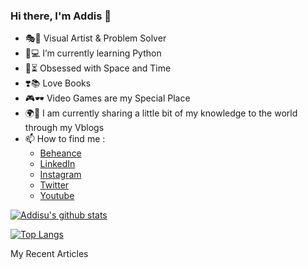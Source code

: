 ### Hi there, I'm Addis 👋

- 🎭🎨 Visual Artist & Problem Solver
- 🌱💻 I’m currently learning Python
- 🔭⏳ Obsessed with Space and Time
- ❣️📚 Love Books
- 🎮🕶️ Video Games are my Special Place
- 🌍🏅 I am currently sharing a little bit of my knowledge to the world through my Vblogs
- 📫 How to find me :
  - [Beheance](https://www.behance.net/addispupi)
  - [LinkedIn](https://www.linkedin.com/in/addispupi/)
  - [Instagram](https://www.instagram.com/addispupi/)
  - [Twitter](https://twitter.com/addispupi)
  - [Youtube](https://www.youtube.com/c/AIProgramming)

[![Addisu's github stats](https://github-readme-stats.vercel.app/api?username=addispupi&count_private=true&show_icons=true&theme=radical&hide_rank=false)](https://github.com/anuraghazra/github-readme-stats)

[![Top Langs](https://github-readme-stats.vercel.app/api/top-langs/?username=addispupi)](https://github.com/anuraghazra/github-readme-stats)

My Recent Articles

